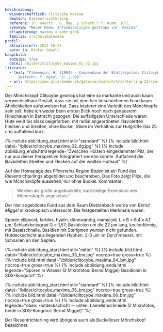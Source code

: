```yaml
---
beschreibung:
  wissenschaftlich: Clitocybe maxima
  deutsch: Riesentrichterling
  referenz: (P. Gaertn., G. May. & Scherb.) P. Kumm. 1871
  synonym: "Neuer Name: Infundibulicybe geotropa var. maxima"
  erlaeuterung: maxima = sehr groß
  familie: Tricholomataceae
profil:
  aktualisiert: 2022-10-23
  autor_in: Dieter Gewalt
hauptbild:
  anzeige: true
  datei: /bilder/clitocybe_maxima_01_dg.jpg
literatur:
  - text: "Clémençon, H. (1984) - Compendium der Blätterpilze: Clitocybe. - Beih. z.
      Zeitschr. f. Mykol. 5: 1-302"
  - url: https://www.pilz-baden.ch/galerie/deutsch/trichterling-22/riesentrichterling-72
---
```

Der Mönchskopf Clitocybe geotropa hat eine so markante und auch kaum verwechselbare Gestalt, dass sie mit dem hier beschriebenen Fund kaum Ähnlichkeiten aufzuweisen hat. Dass letzterer eine Varietät des Mönchkopfs sein soll, hätte ich weder beim ersten Blick noch nach genauerem Hinschauen in Betracht gezogen. Die auffälligsten Unterschiede waren: Hüte weiß bis blass beigefarben, mit radial angeordneten lilavioletten Flecken und Streifen,  ohne Buckel; Stiele im Verhältnis zur Hutgröße (bis 25 cm) auffallend kurz.

{% include abbildung_start.html stil="standard" %}
{% include bild.html datei="/bilder/clitocybe_maxima_02_dg.jpg" %}
{% include abbildung_ende.html legende="Zwischen Hölzern eingeklemmter Pilz, der nur aus dieser Perspektive fotografiert werden konnte. Auffallend die lilavioletten Streifen und Flecken auf der weißen Huthaut" %}

Auf der Homepage des *Pilzvereins Region Baden* ist ein Fund des Riesentrichterlings abgebildet und beschrieben. Das Foto zeigt Pilze, die wie Mönchsköpfe aussehen, nur ohne Buckel. Kommentar: 

> Werden als große ungebuckelte, kurzstielige Exemplare des Mönchskopfs angesehen."

Der hier abgebildete Fund aus dem Raum Dietzenbach wurde von *Bernd Miggel* mikroskopisch untersucht. Die festgestellten Merkmale waren:  

Sporen ellipsoid, farblos, hyalin, dünnwandig, inamyloid, L x B = 6,4 x 4,1 µm, Schlankheitsgrad Q = 1,57; Basidiolen um die 22 µm lang, keulenförmig, mit Basalschnalle. Basidien mit Sterigmen wurden nicht gefunden.
Hutdeckschicht aus liegenden Hyphen, 2-6 µm im Durchmesser, mit Schnallen an den Septen.

{% include abbildung_start.html stil="mittel" %}
{% include bild.html datei="/bilder/clitocybe_maxima_03_bm.jpg" nocrop=true gross=true %}
{% include bild.html datei="/bilder/clitocybe_maxima_04_bm.jpg" nocrop=true gross=true %}
{% include abbildung_ende.html legende="Sporen in Wasser (2 Mikrofotos: Bernd Miggel) Basidiolen in SDS-Kongorot" %}

{% include abbildung_start.html stil="standard" %}
{% include bild.html datei="/bilder/clitocybe_maxima_05_bm.jpg" nocrop=true gross=true %}
{% include bild.html datei="/bilder/clitocybe_maxima_06_bm.jpg" nocrop=true gross=true %}
{% include abbildung_ende.html legende="oben: Hutdeckschicht -- unten: Lamellenschneide (2 Mikrofotos, beide in SDS-Kongorot: Bernd Miggel)" %}

Der Riesentrichterling wird übrigens auch als Buckelloser Mönchskopf bezeichnet.